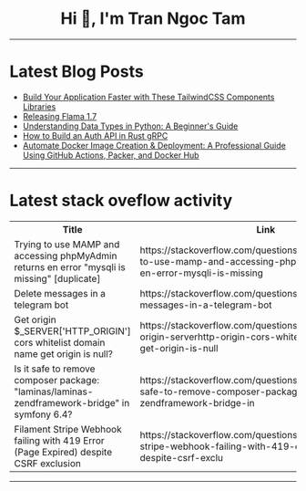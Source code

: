 <h1 align="center">Hi 👋, I'm Tran Ngoc Tam</h1>

---

# Latest Blog Posts 
<!-- BLOG-POST-LIST:START -->
- [Build Your Application Faster with These TailwindCSS Components Libraries](https://dev.to/mroman7/build-your-application-faster-with-these-tailwindcss-components-libraries-4jle)
- [Releasing Flama 1.7](https://dev.to/vortico/releasing-flama-17-3n78)
- [Understanding Data Types in Python: A Beginner&#39;s Guide](https://dev.to/jobreadyprogrammer/understanding-data-types-in-python-a-beginners-guide-2e62)
- [How to Build an Auth API in Rust gRPC](https://dev.to/neeraj_sharma_1135657c7f6/how-to-build-an-auth-api-in-rust-grpc-57mc)
- [Automate Docker Image Creation &amp; Deployment: A Professional Guide Using GitHub Actions, Packer, and Docker Hub](https://dev.to/s3cloudhub/automate-docker-image-creation-deployment-a-professional-guide-using-github-actions-packer-and-docker-hub-3f17)
<!-- BLOG-POST-LIST:END -->

---

# Latest stack oveflow activity
<table>
  <tr><th>Title</th><th>Link</th></tr>
  <!-- STACKOVERFLOW:START --><tr><td>Trying to use MAMP and accessing phpMyAdmin returns en error &quot;mysqli is missing&quot; [duplicate]</td><td>https://stackoverflow.com/questions/78947800/trying-to-use-mamp-and-accessing-phpmyadmin-returns-en-error-mysqli-is-missing</td></tr><tr><td>Delete messages in a telegram bot</td><td>https://stackoverflow.com/questions/78947703/delete-messages-in-a-telegram-bot</td></tr><tr><td>Get origin $_SERVER[&#39;HTTP_ORIGIN&#39;] cors whitelist domain name get origin is null?</td><td>https://stackoverflow.com/questions/78947613/get-origin-serverhttp-origin-cors-whitelist-domain-name-get-origin-is-null</td></tr><tr><td>Is it safe to remove composer package: &quot;laminas/laminas-zendframework-bridge&quot; in symfony 6.4?</td><td>https://stackoverflow.com/questions/78947593/is-it-safe-to-remove-composer-package-laminas-laminas-zendframework-bridge-in</td></tr><tr><td>Filament Stripe Webhook failing with 419 Error &lpar;Page Expired&rpar; despite CSRF exclusion</td><td>https://stackoverflow.com/questions/78947569/filament-stripe-webhook-failing-with-419-error-page-expired-despite-csrf-exclu</td></tr><!-- STACKOVERFLOW:END -->
</table>

---


